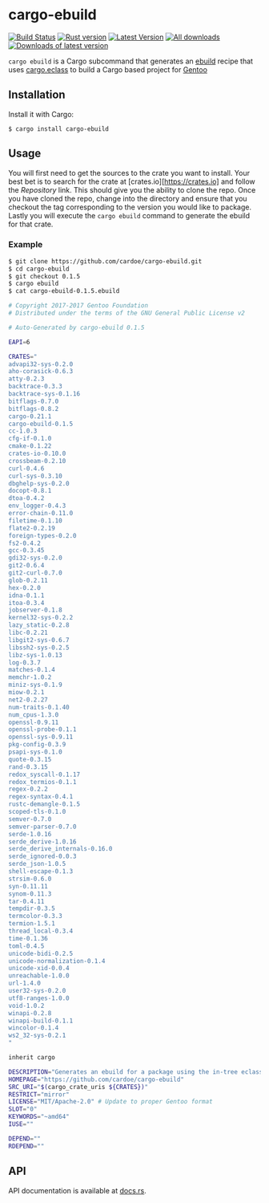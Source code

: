 # cargo-ebuild

[![Build Status](https://travis-ci.org/cardoe/cargo-ebuild.svg?branch=master)](https://travis-ci.org/cardoe/cargo-ebuild)
[![Rust version]( https://img.shields.io/badge/rust-1.26-blue.svg)]()
[![Latest Version](https://img.shields.io/crates/v/cargo-ebuild.svg)](https://crates.io/crates/cargo-ebuild)
[![All downloads](https://img.shields.io/crates/d/cargo-ebuild.svg)](https://crates.io/crates/cargo-ebuild)
[![Downloads of latest version](https://img.shields.io/crates/dv/cargo-ebuild.svg)](https://crates.io/crates/cargo-ebuild)

`cargo ebuild` is a Cargo subcommand that generates an
[ebuild](https://wiki.gentoo.org/wiki/Ebuild) recipe that uses
[cargo.eclass](https://gitweb.gentoo.org/repo/gentoo.git/tree/eclass/cargo.eclass)
to build a Cargo based project for [Gentoo](https://gentoo.org/)

## Installation

Install it with Cargo:

```
$ cargo install cargo-ebuild
```

## Usage

You will first need to get the sources to the crate you want to install.
Your best bet is to search for the crate at [crates.io][https://crates.io]
and follow the *Repository* link. This should give you the ability to clone
the repo. Once you have cloned the repo, change into the directory and
ensure that you checkout the tag corresponding to the version you would like
to package. Lastly you will execute the `cargo ebuild` command to generate the
ebuild for that crate.

### Example

```bash
$ git clone https://github.com/cardoe/cargo-ebuild.git
$ cd cargo-ebuild
$ git checkout 0.1.5
$ cargo ebuild
$ cat cargo-ebuild-0.1.5.ebuild
```

```ebuild
# Copyright 2017-2017 Gentoo Foundation
# Distributed under the terms of the GNU General Public License v2

# Auto-Generated by cargo-ebuild 0.1.5

EAPI=6

CRATES="
advapi32-sys-0.2.0
aho-corasick-0.6.3
atty-0.2.3
backtrace-0.3.3
backtrace-sys-0.1.16
bitflags-0.7.0
bitflags-0.8.2
cargo-0.21.1
cargo-ebuild-0.1.5
cc-1.0.3
cfg-if-0.1.0
cmake-0.1.22
crates-io-0.10.0
crossbeam-0.2.10
curl-0.4.6
curl-sys-0.3.10
dbghelp-sys-0.2.0
docopt-0.8.1
dtoa-0.4.2
env_logger-0.4.3
error-chain-0.11.0
filetime-0.1.10
flate2-0.2.19
foreign-types-0.2.0
fs2-0.4.2
gcc-0.3.45
gdi32-sys-0.2.0
git2-0.6.4
git2-curl-0.7.0
glob-0.2.11
hex-0.2.0
idna-0.1.1
itoa-0.3.4
jobserver-0.1.8
kernel32-sys-0.2.2
lazy_static-0.2.8
libc-0.2.21
libgit2-sys-0.6.7
libssh2-sys-0.2.5
libz-sys-1.0.13
log-0.3.7
matches-0.1.4
memchr-1.0.2
miniz-sys-0.1.9
miow-0.2.1
net2-0.2.27
num-traits-0.1.40
num_cpus-1.3.0
openssl-0.9.11
openssl-probe-0.1.1
openssl-sys-0.9.11
pkg-config-0.3.9
psapi-sys-0.1.0
quote-0.3.15
rand-0.3.15
redox_syscall-0.1.17
redox_termios-0.1.1
regex-0.2.2
regex-syntax-0.4.1
rustc-demangle-0.1.5
scoped-tls-0.1.0
semver-0.7.0
semver-parser-0.7.0
serde-1.0.16
serde_derive-1.0.16
serde_derive_internals-0.16.0
serde_ignored-0.0.3
serde_json-1.0.5
shell-escape-0.1.3
strsim-0.6.0
syn-0.11.11
synom-0.11.3
tar-0.4.11
tempdir-0.3.5
termcolor-0.3.3
termion-1.5.1
thread_local-0.3.4
time-0.1.36
toml-0.4.5
unicode-bidi-0.2.5
unicode-normalization-0.1.4
unicode-xid-0.0.4
unreachable-1.0.0
url-1.4.0
user32-sys-0.2.0
utf8-ranges-1.0.0
void-1.0.2
winapi-0.2.8
winapi-build-0.1.1
wincolor-0.1.4
ws2_32-sys-0.2.1
"

inherit cargo

DESCRIPTION="Generates an ebuild for a package using the in-tree eclasses."
HOMEPAGE="https://github.com/cardoe/cargo-ebuild"
SRC_URI="$(cargo_crate_uris ${CRATES})"
RESTRICT="mirror"
LICENSE="MIT/Apache-2.0" # Update to proper Gentoo format
SLOT="0"
KEYWORDS="~amd64"
IUSE=""

DEPEND=""
RDEPEND=""
```

## API

API documentation is available at [docs.rs](https://docs.rs/cargo-ebuild/).
